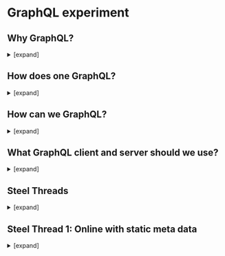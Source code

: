 # GraphQL experiment


## Why GraphQL?
<details><summary>[expand]</summary>

**We want to build react native UI components with a clean separation from data sources**. 

Components should have a language to express their data needs (queries) or data changes (mutations) and we should have a runtime that understands that language and talks to our back-end servers and/or local stores on the mobile client.

Such a data query language alreadys exists and is called [**GraphQL**](http://graphql.org/).

It allows clients to define the structure of the data required, and exactly the same structure of the data is returned from the server. It is a strongly typed runtime which allows clients to dictate what data is needed. This avoids both the problems of over-fetching as well as under-fetching of data.

[source](https://en.wikipedia.org/wiki/GraphQL)

</details>

## How does one GraphQL?
<details><summary>[expand]</summary>

Typically one has a GraphQL client that talks to a GraphQL server.

### Client responsibilities
- send queries to the server,
- cache data returned by the server,
- keep local cache consistent after a mutation,
- provide integration with UI framework (composition of queries and decomposition of responses).

The UI integration is usually done by wrapping a component into a higher level component (HOC) which takes care of fetching the data and making it available to the component through its props (in the React case).

### Server responsibilities
- provide integration with back-end (decomposition of queries and composition of results),
- execute the requested mutations and queries.

The back-end integration is usually done through "resolvers" that can do things like get object by id, run query or mutation (which are defined in the schema).

Major GraphQL clients include Apollo Client and Relay. GraphQL servers are available for multiple languages, including JavaScript, Python, Ruby, Java, C#, Scala, Go, Elixir, Erlang, PHP, and Clojure. 

</details>


## How can we GraphQL?
<details><summary>[expand]</summary>

We need the GraphQL resolved in the mobile client.

For two reasons:
- our servers do not speak GraphQL (currently),
- we want to support the offline case with the same UI code/components.

### Are apps usually running a server in their client? ###
No.

However web apps sometimes do server side rendering (SSR): they pre-render the HTML on the server to speed up load time of JavaScript applications.
In essence, SSR means running the client on the server, which is equivalent to running a server on a client.

### Should the GraphQL server run in "native-land" or "javascript-land"? ###
There are no GraphQL server implementations available in Objective-C or Swift and therefore the "native-land" approach is probably not viable for iOS. Also a "native-land" approach could mean duplicate implementations.

### Conclusion
We should have a JavaScript GraphQL client and server running in "javascript-land" and use our native modules (aka bridges) to talk to our back-end servers and/or local stores.

</details>

## What GraphQL client and server should we use?

<details><summary>[expand]</summary>

There are several options:
- [Relay (by Facebook)](https://facebook.github.io/relay/)
- [Apollo](https://www.apollographql.com/)

There are good resources online comparing both. See [this one](https://blog.graph.cool/relay-vs-apollo-comparing-graphql-clients-for-react-apps-b40af58c1534) or [that one](https://www.codazen.com/choosing-graphql-client-apollo-vs-relay/).

We decided to prototype with **Apollo** for the following reasons:
- easier learning curve,
- arguably just as feature rich,
- supports SSR (server side rendering) out of the box - see [here](https://www.apollographql.com/docs/react/features/server-side-rendering.html#server-rendering),
- adoption has been steadily increasing and is now outpacing relay - see [apollo](https://www.npmjs.com/package/apollo-client) vs [relay](https://www.npmjs.com/package/graphql-relay).

With more time, we would prototype with Relay as well.

</details>

## Steel Threads

<details><summary>[expand]</summary>

To establish feasibility of the above approach and determine work needed in support libraries, we want to build sample proof-of-concept applications of increasing complexities.

1. (Steel Thread 1) Application that knows the object types and field sets it deals with at compile time and works only online
2. (Steel Thread 2) 1 but with fields sets known at run time (layout driven)
3. (Steel Thread 3) 1 but working offline also

Not in scope:
- When both object types and field sets are known at run time (generic object browser),
- Run time meta data (2) and offline,
- Abstracting styles away from UI components (to be able to swap 'design').

### Application

The sample application is a simple To Do application.

It should have a screen listing the To Do's and a 'Add' button to create a new To Do.

A To Do should have:
- a title,
- due date, 
- owner (lookup field),
- status (done or not).

The list screen should:
- show the todos,
- allow user to refresh (with a pull to request),
- allow user to change status of a to do,
- allow user to delete a to do.

The add screen should:
- allow user to choose a title,
- allow user to pick a due date with a picker,
- allow user to pick owner with a pick list.


### Notes

This application allows us to exercise the following GraphQL features:
- queries (including refetch),
- mutations that modify a record in place (the status change),
- mutations that create or delete records (and the cache beyond the record).

This application does NOT exercise the following GraphQL features:
- queries with pagination,
- subscriptions.

</details>

## Steel Thread 1: Online with static meta data

<details><summary>[expand]</summary>

See [STEPS](https://github.com/wmathurin/SimpleApollo/blob/dev/STEPS.md) for a step by step history of the development of the application.

### GrapQL client and server
For the GraphQL client, we used the [Apollo GraphQL client](https://github.com/apollographql/apollo-client).
For the GraphQL server (SSR support), we used [Apollo Schema Link](https://www.apollographql.com/docs/link/links/schema.html).

### UI components

We composed 3rd party UI components to build our UI. We did not do any styling beyond the occasional `flex:1` to stretch a component or a few color changes.

We used the following UI libraries:
- [react native elements](https://github.com/react-native-training/react-native-elements/tree/v1.0.0-beta3),
- [react native vector icons](https://github.com/oblador/react-native-vector-icons),
- [react native date picker](https://github.com/xgfe/react-native-datepicker),
- [react native modal selector](https://github.com/peacechen/react-native-modal-selector).

### Key code

Code that would typically reside on the server:
- [schema](https://github.com/wmathurin/SimpleApollo/blob/8_todo_app_android_support_pull_to_refresh/js/gqlServer/schema.js),
- [resolvers](https://github.com/wmathurin/SimpleApollo/blob/8_todo_app_android_support_pull_to_refresh/js/gqlServer/restAPIResolvers.js).

Code that would typically reside on the client:
- [queries](https://github.com/wmathurin/SimpleApollo/blob/8_todo_app_android_support_pull_to_refresh/js/gql/queries.js),
- [helper class](https://github.com/wmathurin/SimpleApollo/blob/8_todo_app_android_support_pull_to_refresh/js/gql/client.js) to build GraphQL client.

Key components:
- [component for list](https://github.com/wmathurin/SimpleApollo/blob/8_todo_app_android_support_pull_to_refresh/js/components/TaskList.js) and [list item](https://github.com/wmathurin/SimpleApollo/blob/8_todo_app_android_support_pull_to_refresh/js/components/TaskListItem.js),
- [component for creating a new to do](https://github.com/wmathurin/SimpleApollo/blob/8_todo_app_android_support_pull_to_refresh/js/components/TaskCreator.js),
- [component for changing status](https://github.com/wmathurin/SimpleApollo/blob/8_todo_app_android_support_pull_to_refresh/js/components/TaskToggler.js).

One important thing to understand is [Apollo caching](https://www.apollographql.com/docs/react/advanced/caching.html). For updates (like changing the status of a to do), there is nothing special to do in the app code. However when adding/deleting records, the cache needs to be updated or invalidated by the app otherwise lists will not show the added/deleted rectod. For more information, see the [Apollo doc](https://www.apollographql.com/docs/react/advanced/caching.html#after-mutations). 

In the sample app: 
- the cache changes on add are done [here](https://github.com/wmathurin/SimpleApollo/blob/8_todo_app_android_support_pull_to_refresh/js/components/TaskCreator.js#L64),
- the cache changes on delete are done [here](https://github.com/wmathurin/SimpleApollo/blob/8_todo_app_android_support_pull_to_refresh/js/components/TaskListItem.js#L431).

### Findings

The bulk of the time was learning GraphQL/Apollo. Running the apollo server library along side the apollo client library was pretty easy.
Switching from mock resolvers to resolvers using REST APIs was very fast (and did not require any code change in the UI).
There might not be much code that needs to move to support libraries.


</details>

